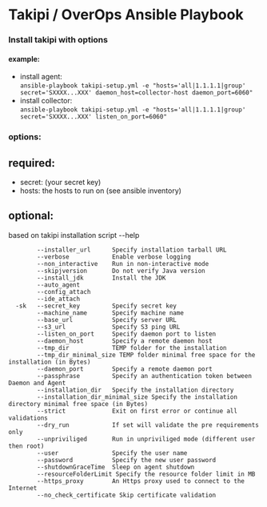 # Takipi / OverOps Ansible Playbook


### Install takipi with options
#### example:
- install agent:<br>
``ansible-playbook takipi-setup.yml -e "hosts='all|1.1.1.1|group' secret='SXXXX...XXX' daemon_host=collector-host daemon_port=6060"``
- install collector:<br>
``ansible-playbook takipi-setup.yml -e "hosts='all|1.1.1.1|group' secret='SXXXX...XXX' listen_on_port=6060"``

 

### options: 
## required: 
- secret: (your secret key)
- hosts: the hosts to run on (see ansible inventory)
## optional:
based on takipi installation script --help 
```
        --installer_url      Specify installation tarball URL                                       
        --verbose            Enable verbose logging                                                 
        --non_interactive    Run in non-interactive mode                                            
        --skipjversion       Do not verify Java version                                             
        --install_jdk        Install the JDK                                                        
        --auto_agent                                                                                
        --config_attach                                                                             
        --ide_attach                                                                                
  -sk   --secret_key         Specify secret key                                                     
        --machine_name       Specify machine name                                                   
        --base_url           Specify server URL                                                     
        --s3_url             Specify S3 ping URL                                                    
        --listen_on_port     Specify daemon port to listen                                          
        --daemon_host        Specify a remote daemon host                                           
        --tmp_dir            TEMP folder for the installation                                       
        --tmp_dir_minimal_size TEMP folder minimal free space for the installation (in Bytes)         
        --daemon_port        Specify a remote daemon port                                           
        --passphrase         Specify an authentication token between Daemon and Agent               
        --installation_dir   Specify the installation directory                                     
        --installation_dir_minimal_size Specify the installation directory minimal free space (in Bytes)       
        --strict             Exit on first error or continue all validations                        
        --dry_run            If set will validate the pre requirements only                         
        --unpriviliged       Run in unpriviliged mode (different user then root)                    
        --user               Specify the user name                                                  
        --password           Specify the new user password                                          
        --shutdownGraceTime  Sleep on agent shutdown                                                
        --resourceFolderLimit Specify the resource folder limit in MB                                
        --https_proxy        An Https proxy used to connect to the Internet                         
        --no_check_certificate Skip certificate validation   
```